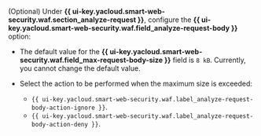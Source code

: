 (Optional) Under **{{ ui-key.yacloud.smart-web-security.waf.section_analyze-request }}**, configure the **{{ ui-key.yacloud.smart-web-security.waf.field_analyze-request-body }}** option:
* The default value for the **{{ ui-key.yacloud.smart-web-security.waf.field_max-request-body-size }}** field is `8 kB`. Currently, you cannot change the default value.
* Select the action to be performed when the maximum size is exceeded:

   * `{{ ui-key.yacloud.smart-web-security.waf.label_analyze-request-body-action-ignore }}`​.
   * `{{ ui-key.yacloud.smart-web-security.waf.label_analyze-request-body-action-deny }}`​.